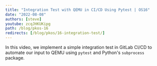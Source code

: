 ```yaml
---
title: "Integration Test with QEMU in CI/CD Using Pytest | OS16"
date: "2022-08-08"
authors: [steve]
youtube: zcqJHKUKipg
path: /blog/pkos-16
redirects: [/blog/pkos/16-integration-test/]
---
```


<YouTubePlayer youtubeLink={frontmatter.youtube} />

In this video, we implement a simple integration test in GitLab CI/CD to automate our input to QEMU using `pytest` and Python's `subprocess` package.
